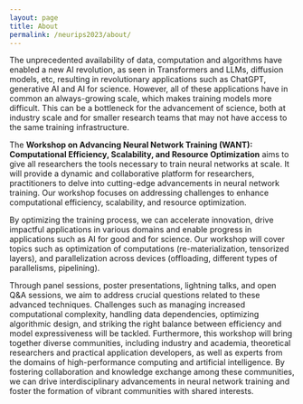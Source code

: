 ```yaml
---
layout: page
title: About
permalink: /neurips2023/about/
---
```


The unprecedented availability of data, computation and algorithms have enabled a new AI revolution, as seen in Transformers and LLMs, diffusion models, etc, resulting in revolutionary applications such as ChatGPT, generative AI 
and AI for science. However, all of these applications have in common an 
always-growing scale, which makes training models more difficult. This can be a bottleneck for the advancement of science, both at industry scale and for smaller research teams that may not have access to the same training infrastructure. 

The **Workshop on Advancing Neural Network Training (WANT): Computational Efficiency, Scalability, and Resource Optimization** aims to give all 
researchers the tools necessary to train neural networks at scale. It will provide a dynamic and collaborative platform for researchers, practitioners
to delve into cutting-edge advancements in neural network training. Our workshop focuses on addressing challenges 
to enhance computational efficiency, scalability, and resource optimization.

By optimizing the training process, we can accelerate innovation, drive impactful applications in various domains and enable progress in applications such as AI for good and for science. Our workshop will cover topics such as optimization of computations (re-materialization,  tensorized layers), and  parallelization across devices (offloading, different types of parallelisms, pipelining).

Through 
panel sessions, poster presentations, lightning talks, and open Q&A sessions, we aim to address crucial questions
related to these advanced techniques. Challenges such as managing increased computational complexity, handling data dependencies, optimizing algorithmic design, and striking the right balance between efficiency and model expressiveness will be tackled.
Furthermore, this workshop will bring together diverse communities, including industry and academia, theoretical researchers and practical application developers, as well as experts from the domains of high-performance computing and artificial intelligence. By fostering collaboration and knowledge exchange among these communities, we can drive interdisciplinary advancements in neural network training and foster the formation of vibrant communities with shared interests.

